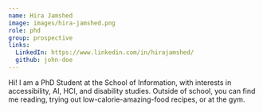 ```yaml
---
name: Hira Jamshed
image: images/hira-jamshed.png
role: phd
group: prospective
links:
  LinkedIn: https://www.linkedin.com/in/hirajamshed/
  github: john-doe
---
```


Hi! I am a PhD Student at the School of Information, with interests in accessibility, AI, HCI, and disability studies. Outside of school, you can find me reading, trying out low-calorie-amazing-food recipes, or at the gym. 

